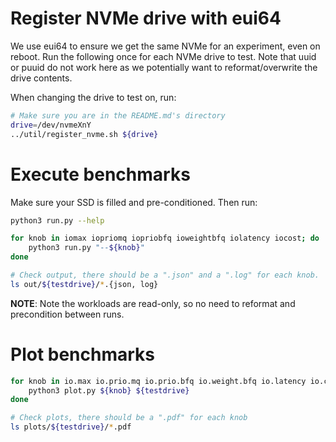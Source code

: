 # Register NVMe drive with eui64

We use eui64 to ensure we get the same NVMe for an experiment, even on reboot. Run the following once for each NVMe drive to test.
Note that uuid or puuid do not work here as we potentially want to reformat/overwrite the drive contents.

When changing the drive to test on, run:
```bash
# Make sure you are in the README.md's directory
drive=/dev/nvmeXnY
../util/register_nvme.sh ${drive}
```

# Execute benchmarks 

Make sure your SSD is filled and pre-conditioned. Then run:
```bash
python3 run.py --help

for knob in iomax iopriomq iopriobfq ioweightbfq iolatency iocost; do
    python3 run.py "--${knob}"  
done 

# Check output, there should be a ".json" and a ".log" for each knob.
ls out/${testdrive}/*.{json, log}
```
**NOTE**: 
Note the workloads are read-only, so no need to reformat and precondition between runs.


# Plot benchmarks

```bash
for knob in io.max io.prio.mq io.prio.bfq io.weight.bfq io.latency io.cost; do
    python3 plot.py ${knob} ${testdrive} 
done

# Check plots, there should be a ".pdf" for each knob
ls plots/${testdrive}/*.pdf
```